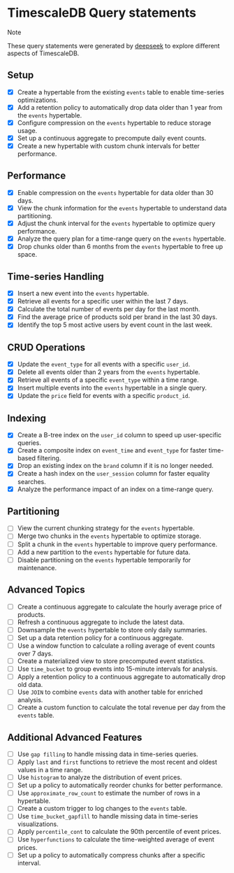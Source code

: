 # TimescaleDB Query statements

> [!NOTE]
> These query statements were generated by [deepseek](https://chat.deepseek.com/) to explore different aspects of TimescaleDB.

## Setup

- [x] Create a hypertable from the existing `events` table to enable time-series optimizations.
- [x] Add a retention policy to automatically drop data older than 1 year from the `events` hypertable.
- [x] Configure compression on the `events` hypertable to reduce storage usage.
- [x] Set up a continuous aggregate to precompute daily event counts.
- [x] Create a new hypertable with custom chunk intervals for better performance.

## Performance

- [x] Enable compression on the `events` hypertable for data older than 30 days.
- [x] View the chunk information for the `events` hypertable to understand data partitioning.
- [x] Adjust the chunk interval for the `events` hypertable to optimize query performance.
- [x] Analyze the query plan for a time-range query on the `events` hypertable.
- [x] Drop chunks older than 6 months from the `events` hypertable to free up space.

## Time-series Handling

- [x] Insert a new event into the `events` hypertable.
- [x] Retrieve all events for a specific user within the last 7 days.
- [x] Calculate the total number of events per day for the last month.
- [x] Find the average price of products sold per brand in the last 30 days.
- [x] Identify the top 5 most active users by event count in the last week.

## CRUD Operations

- [x] Update the `event_type` for all events with a specific `user_id`.
- [x] Delete all events older than 2 years from the `events` hypertable.
- [x] Retrieve all events of a specific `event_type` within a time range.
- [x] Insert multiple events into the `events` hypertable in a single query.
- [x] Update the `price` field for events with a specific `product_id`.

## Indexing

- [x] Create a B-tree index on the `user_id` column to speed up user-specific queries.
- [x] Create a composite index on `event_time` and `event_type` for faster time-based filtering.
- [x] Drop an existing index on the `brand` column if it is no longer needed.
- [x] Create a hash index on the `user_session` column for faster equality searches.
- [x] Analyze the performance impact of an index on a time-range query.

## Partitioning

- [ ] View the current chunking strategy for the `events` hypertable.
- [ ] Merge two chunks in the `events` hypertable to optimize storage.
- [ ] Split a chunk in the `events` hypertable to improve query performance.
- [ ] Add a new partition to the `events` hypertable for future data.
- [ ] Disable partitioning on the `events` hypertable temporarily for maintenance.

## Advanced Topics

- [ ] Create a continuous aggregate to calculate the hourly average price of products.
- [ ] Refresh a continuous aggregate to include the latest data.
- [ ] Downsample the `events` hypertable to store only daily summaries.
- [ ] Set up a data retention policy for a continuous aggregate.
- [ ] Use a window function to calculate a rolling average of event counts over 7 days.
- [ ] Create a materialized view to store precomputed event statistics.
- [ ] Use `time_bucket` to group events into 15-minute intervals for analysis.
- [ ] Apply a retention policy to a continuous aggregate to automatically drop old data.
- [ ] Use `JOIN` to combine `events` data with another table for enriched analysis.
- [ ] Create a custom function to calculate the total revenue per day from the `events` table.

## Additional Advanced Features

- [ ] Use `gap filling` to handle missing data in time-series queries.
- [ ] Apply `last` and `first` functions to retrieve the most recent and oldest values in a time range.
- [ ] Use `histogram` to analyze the distribution of event prices.
- [ ] Set up a policy to automatically reorder chunks for better performance.
- [ ] Use `approximate_row_count` to estimate the number of rows in a hypertable.
- [ ] Create a custom trigger to log changes to the `events` table.
- [ ] Use `time_bucket_gapfill` to handle missing data in time-series visualizations.
- [ ] Apply `percentile_cont` to calculate the 90th percentile of event prices.
- [ ] Use `hyperfunctions` to calculate the time-weighted average of event prices.
- [ ] Set up a policy to automatically compress chunks after a specific interval.
